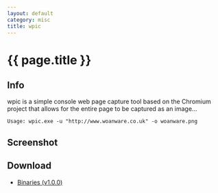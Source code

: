 ```yaml
---
layout: default
category: misc
title: wpic
---
```


# {{ page.title }} #

## Info ##

wpic is a simple console web page capture tool based on the Chromium project that allows for the entire page to be captured as an image... 

`Usage: wpic.exe -u "http://www.woanware.co.uk" -o woanware.png` 

## Screenshot ##

## Download ##
- [Binaries (v1.0.0)](/downloads/wpic.v.1.0.0.zip)